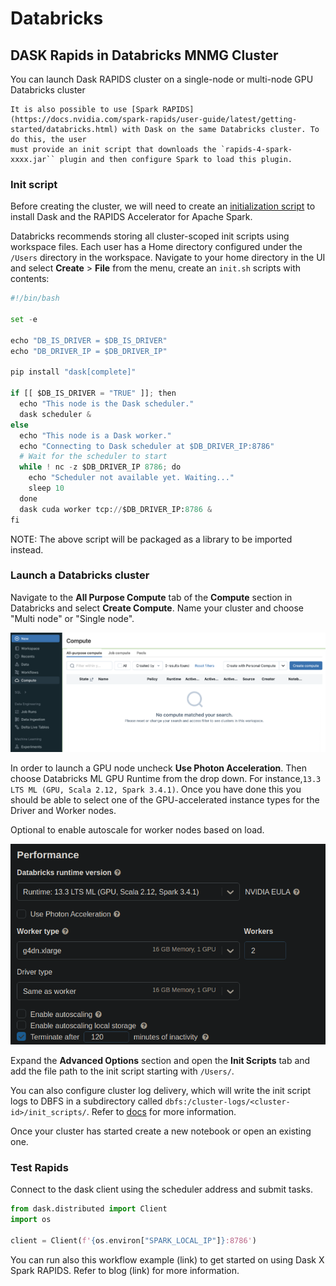 # Databricks

## DASK Rapids in Databricks MNMG Cluster

You can launch Dask RAPIDS cluster on a single-node or multi-node GPU Databricks cluster

```{warning}
It is also possible to use [Spark RAPIDS](https://docs.nvidia.com/spark-rapids/user-guide/latest/getting-started/databricks.html) with Dask on the same Databricks cluster. To do this, the user
must provide an init script that downloads the `rapids-4-spark-xxxx.jar`` plugin and then configure Spark to load this plugin.
```

### Init script

Before creating the cluster, we will need to create an [initialization script](https://docs.databricks.com/en/init-scripts/index.html) to install Dask and the RAPIDS Accelerator for Apache Spark.

Databricks recommends storing all cluster-scoped init scripts using workspace files. Each user has a Home directory configured under the `/Users` directory in the workspace. Navigate to your home directory in the UI and select **Create** > **File** from the menu, create an `init.sh` scripts with contents:

```python
#!/bin/bash

set -e

echo "DB_IS_DRIVER = $DB_IS_DRIVER"
echo "DB_DRIVER_IP = $DB_DRIVER_IP"

pip install "dask[complete]"

if [[ $DB_IS_DRIVER = "TRUE" ]]; then
  echo "This node is the Dask scheduler."
  dask scheduler &
else
  echo "This node is a Dask worker."
  echo "Connecting to Dask scheduler at $DB_DRIVER_IP:8786"
  # Wait for the scheduler to start
  while ! nc -z $DB_DRIVER_IP 8786; do
    echo "Scheduler not available yet. Waiting..."
    sleep 10
  done
  dask cuda worker tcp://$DB_DRIVER_IP:8786 &
fi

```

NOTE: The above script will be packaged as a library to be imported instead.

### Launch a Databricks cluster

Navigate to the **All Purpose Compute** tab of the **Compute** section in Databricks and select **Create Compute**. Name your cluster and choose "Multi node" or "Single node".

![Screenshot of the Databricks compute page](../images/databricks-create-compute.png)

In order to launch a GPU node uncheck **Use Photon Acceleration**. Then choose Databricks ML GPU Runtime from the drop down. For instance,`13.3 LTS ML (GPU, Scala 2.12, Spark 3.4.1)`. Once you have done this you should be able to select one of the GPU-accelerated instance types for the Driver and Worker nodes.

Optional to enable autoscale for worker nodes based on load.

![Screenshot of selecting a g4dn.xlarge node type](../images/databricks-ML-runtime.png)

Expand the **Advanced Options** section and open the **Init Scripts** tab and add the file path to the init script starting with `/Users/`.

You can also configure cluster log delivery, which will write the init script logs to DBFS in a subdirectory called `dbfs:/cluster-logs/<cluster-id>/init_scripts/`. Refer to [docs](https://docs.databricks.com/en/init-scripts/logs.html) for more information.

Once your cluster has started create a new notebook or open an existing one.

### Test Rapids

Connect to the dask client using the scheduler address and submit tasks.

```python
from dask.distributed import Client
import os

client = Client(f'{os.environ["SPARK_LOCAL_IP"]}:8786')
```

You can run also this workflow example (link) to get started on using Dask X Spark RAPIDS. Refer to blog (link) for more information.
